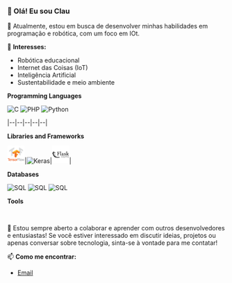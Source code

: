 
### 👋 Olá! Eu sou Clau

🌱 Atualmente, estou em busca de desenvolver minhas habilidades em programação e robótica, com um foco em IOt.

🚀 **Interesses:**
- Robótica educacional
- Internet das Coisas (IoT)
- Inteligência Artificial
- Sustentabilidade e meio ambiente


**Programming Languages**

<img title="C" alt="C" width="40px" src="	https://img.shields.io/badge/C-00599C?style=for-the-badge&logo=c&logoColor=white" />
<img title="PHP" alt="PHP" width="40px" src="https://img.shields.io/badge/PHP-777BB4?style=for-the-badge&logo=php&logoColor=white" />
<img title="Python" alt="Python" width="40px" src="https://img.shields.io/badge/Python-FFD43B?style=for-the-badge&logo=python&logoColor=blue" />

|--|--|--|--|--|

**Libraries and Frameworks**

<img title="TensorFlow" alt="TensorFlow" width="40px" src="https://raw.githubusercontent.com/github/explore/master/topics/tensorflow/tensorflow.png">|<img title="Keras" alt="Keras" width="40px" src="https://upload.wikimedia.org/wikipedia/commons/thumb/a/ae/Keras_logo.svg/240px-Keras_logo.svg.png">|<img title="Flask" alt="Flask" width="40px" src="https://raw.githubusercontent.com/github/explore/master/topics/flask/flask.png">|


**Databases**

<img title="SQL" alt="SQL" width="40px" src="https://img.shields.io/badge/MySQL-005C84?style=for-the-badge&logo=mysql&logoColor=white">
<img title="SQL" alt="SQL" width="40px" src="https://img.shields.io/badge/Sqlite-003B57?style=for-the-badge&logo=sqlite&logoColor=white">
<img title="SQL" alt="SQL" width="40px" src="https://img.shields.io/badge/PostgreSQL-316192?style=for-the-badge&logo=postgresql&logoColor=white">

**Tools**

<img title="Ubuntu" alt="" width="40px" src="https://img.shields.io/badge/Arduino-00979D?style=for-the-badge&logo=Arduino&logoColor=white">
<img title="" alt="" width="40px" src="https://img.shields.io/badge/GIT-E44C30?style=for-the-badge&logo=git&logoColor=white">
<img title="" alt="" width="40px" src="https://img.shields.io/badge/VSCode-0078D4?style=for-the-badge&logo=visual%20studio%20code&logoColor=white">
<img title="Ubuntu" alt="" width="40px" src="https://img.shields.io/badge/Arduino-00979D?style=for-the-badge&logo=Arduino&logoColor=white">
<br>


🌟 Estou sempre aberto a colaborar e aprender com outros desenvolvedores e entusiastas! Se você estiver interessado em discutir ideias, projetos ou apenas conversar sobre tecnologia, sinta-se à vontade para me contatar!

📫 **Como me encontrar:**
- [Email](Claudeilsonsouzza@gmail.com)
